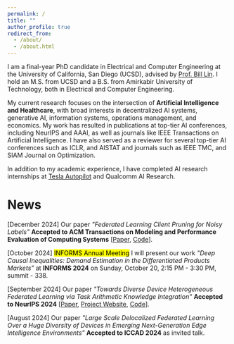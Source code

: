 ```yaml
---
permalink: /
title: ""
author_profile: true
redirect_from: 
  - /about/
  - /about.html
---
```


I am a final-year PhD candidate in Electrical and Computer Engineering at the University of California, San Diego (UCSD), advised by [Prof. Bill Lin](http://cwcserv.ucsd.edu/~billlin/). I hold an M.S. from UCSD and a B.S. from Amirkabir University of Technology, both in Electrical and Computer Engineering.

My current research focuses on the intersection of **Artificial Intelligence and Healthcare**, with broad interests in decentralized AI systems, generative AI, information systems, operations management, and economics. My work has resulted in publications at top-tier AI conferences, including NeurIPS and AAAI, as well as journals like IEEE Transactions on Artificial Intelligence. I have also served as a reviewer for several top-tier AI conferences such as ICLR, and AISTAT and journals such as IEEE TMC, and SIAM Journal on Optimization.

In addition to my academic experience, I have completed AI research internships at [Tesla Autopilot](https://www.tesla.com/autopilot) and Qualcomm AI Research.

<!-- <span style="color: red;">**I am actively seeking opportunities in business school. Please contact me if there are potential openings and collaborations.**</span> -->

<!-- <span style="color: black;">**I am also open to collaborating on exciting projects. Please don’t hesitate to contact me.**</span> -->

# News

[December 2024] Our paper *"Federated Learning Client Pruning for Noisy Labels"* **Accepted to ACM Transactions on Modeling and Performance Evaluation of Computing Systems** [[Paper](https://arxiv.org/abs/2411.07391), [Code](https://github.com/MMorafah/ClipFL)].

[October 2024] <mark>INFORMS Annual Meeting</mark>  I will present our work *"Deep Causal Inequalities: Demand Estimation in the Differentiated Products Markets"* at **INFORMS 2024** on Sunday, October 20, 2:15 PM - 3:30 PM, summit - 338.

[September 2024]  Our paper *"Towards Diverse Device Heterogeneous Federated Learning via Task Arithmetic Knowledge Integration"* **Accepted to NeurIPS 2024** [[Paper](https://arxiv.org/abs/2409.18461), [Project Website](https://mmorafah.github.io/takflpage/), [Code](https://github.com/mmorafah/takfl)].

[August 2024]  Our paper *"Large Scale Delocalized Federated Learning Over a Huge Diversity of Devices in Emerging Next-Generation Edge Intelligence Environments"* **Accepted to ICCAD 2024** as invited talk.

